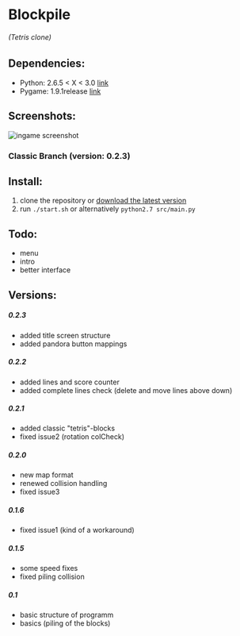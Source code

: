 # Blockpile
###### (Tetris clone)

## Dependencies:
- Python: 2.6.5 < X < 3.0 [link](http://www.python.org/download/)
- Pygame: 1.9.1release [link](http://www.pygame.org/download.shtml)

## Screenshots:
![ingame screenshot](http://simon-lenz.de/www/skin/gfx/proj_blockpile_main.png "Ingame screenshot")

### Classic Branch (version: 0.2.3)

## Install:
1. clone the repository or [download the latest version](https://github.com/Graslandpinguin/blockpile/downloads)
2. run `./start.sh` or alternatively `python2.7 src/main.py`

## Todo:
- menu
- intro
- better interface

## Versions:
##### 0.2.3 
  - added title screen structure
  - added pandora button mappings

##### 0.2.2
  - added lines and score counter
  - added complete lines check (delete and move lines above down)

##### 0.2.1
  - added classic "tetris"-blocks
  - fixed issue2 (rotation colCheck)

##### 0.2.0
  - new map format
  - renewed collision handling
  - fixed issue3

##### 0.1.6
  - fixed issue1 (kind of a workaround)

##### 0.1.5
  - some speed fixes
  - fixed piling collision

##### 0.1
  - basic structure of programm
  - basics (piling of the blocks)
